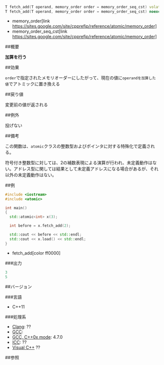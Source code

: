 ```cpp
T fetch_add(T operand, memory_order order = memory_order_seq_cst) volatile noexcept;
T fetch_add(T operand, memory_order order = memory_order_seq_cst) noexcept;
```
* memory_order[link https://sites.google.com/site/cpprefjp/reference/atomic/memory_order]
* memory_order_seq_cst[link https://sites.google.com/site/cpprefjp/reference/atomic/memory_order]

##概要

<b>加算を行う</b>


##効果

`order`で指定されたメモリオーダーにしたがって、現在の値に`operandを加算した値`でアトミックに置き換える



##戻り値

変更前の値が返される



##例外

投げない


##備考

この関数は、`atomic`クラスの整数型およびポインタに対する特殊化で定義される。

符号付き整数型に対しては、2の補数表現による演算が行われ、未定義動作はない。アドレス型に関しては結果として未定義アドレスになる場合があるが、それ以外の未定義動作はない。


##例

```cpp
#include <iostream>
#include <atomic>

int main()
{
  std::atomic<int> x(3);

  int before = x.fetch_add(2);

  std::cout << before << std::endl;
  std::cout << x.load() << std::endl;
}
```
* fetch_add[color ff0000]

###出力

```cpp
3
5
```

##バージョン


###言語


- C++11



###処理系

- [Clang](https://sites.google.com/site/cpprefjp/implementation#clang): ??
- [GCC](https://sites.google.com/site/cpprefjp/implementation#gcc): 
- [GCC, C++0x mode](https://sites.google.com/site/cpprefjp/implementation#gcc): 4.7.0
- [ICC](https://sites.google.com/site/cpprefjp/implementation#icc): ??
- [Visual C++](https://sites.google.com/site/cpprefjp/implementation#visual_cpp) ??



##参照


